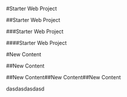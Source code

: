 #Starter Web Project

##Starter Web Project

###Starter Web Project

####Starter Web Project

#New Content

##New Content

##New Content##New Content##New Content



dasdasdasdasd
